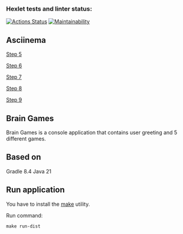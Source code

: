 ### Hexlet tests and linter status:
[![Actions Status](https://github.com/d1z3d/java-project-61/actions/workflows/hexlet-check.yml/badge.svg)](https://github.com/d1z3d/java-project-61/actions) [![Maintainability](https://api.codeclimate.com/v1/badges/c6772354598f92e01279/maintainability)](https://codeclimate.com/github/d1z3d/java-project-61/maintainability)

## Asciinema
[Step 5](https://asciinema.org/a/YyrpQ3MGtMsKrdczgwKC1HlGr)

[Step 6](https://asciinema.org/a/WhzUpJN1N49osCvTHJvkiFME6)

[Step 7](https://asciinema.org/a/r0EFutRkLlyOtOWR2TGHOiILS)

[Step 8](https://asciinema.org/a/5qdM7TdXYudftakqqrOAkrirA)

[Step 9](https://asciinema.org/a/lhz5MzC2SwpefV7QBK6ZSk14e)

## Brain Games
Brain Games is a console application that contains user greeting and 5 different games. 

## Based on
Gradle 8.4
Java 21

## Run application
You have to install the [make](https://guides.hexlet.io/ru/makefile-as-task-runner/?_gl=1*1b2sh59*_ga*NzQ5MzAxNTIzLjE2OTkyOTM2MTc.*_ga_PM3R85EKHN*MTcwMjIyNTQ0MS4xMDguMS4xNzAyMjI3OTYzLjYwLjAuMA..*_ga_WWGZ6EVHEY*MTcwMjIyNTQ0MS4xMTEuMS4xNzAyMjI3OTYzLjYwLjAuMA..) utility.

Run command:
```
make run-dist
```
